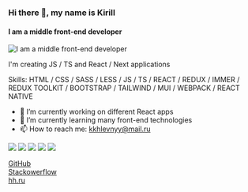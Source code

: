 ### Hi there 👋, my name is Kirill
#### I am a middle front-end developer
![I am a middle front-end developer](https://sun9-30.userapi.com/impg/7AvjE1GcgmGBbGs1gYbO2TBV5kbaOH6zPCtptA/YZYnK0rylE0.jpg?size=1711x553&quality=96&sign=7f309f479c942e1f9a8c29e9f43f97d7&type=album)

I'm creating JS / TS and React / Next applications

Skills: HTML / CSS / SASS / LESS / JS / TS / REACT / REDUX / IMMER / REDUX TOOLKIT / BOOTSTRAP / TAILWIND / MUI / WEBPACK / REACT NATIVE

- 🔭 I’m currently working on different React apps
- 🌱 I’m currently learning many front-end technologies 
- 📫 How to reach me: kkhlevnyy@mail.ru 

![](https://github-profile-summary-cards.vercel.app/api/cards/profile-details?username=Listopad02&theme=solarized_dark)
![](https://github-profile-summary-cards.vercel.app/api/cards/most-commit-language?username=Listopad02&theme=solarized_dark)
![](https://github-profile-summary-cards.vercel.app/api/cards/repos-per-language?username=Listopad02&theme=solarized_dark)
![](https://github-profile-summary-cards.vercel.app/api/cards/stats?username=Listopad02&theme=solarized_dark)
![](https://github-profile-summary-cards.vercel.app/api/cards/productive-time?username=Listopad02&theme=solarized_dark)


[GitHub](https://github.com/Listopad02) <br>
[Stackowerflow](https://ru.stackoverflow.com/users/392500/listopad02)<br>
[hh.ru](https://hh.ru/resume/d22304c5ff094512740039ed1f5a4f78416872) 
